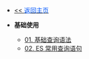<!-- ./_sidebar.md -->
- [<< <font color="#0056fd">返回主页</font>](/)

- **基础使用**
	 - [01. 基础查询语法](./stack/elasticsearch/basic/basic-query-syntax.md)
	 -  [02. ES 常用查询语句](./stack/elasticsearch/basic/es-common-query-statements.md)

